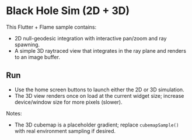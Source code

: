 # Black Hole Sim (2D + 3D)

This Flutter + Flame sample contains:

- 2D null-geodesic integration with interactive pan/zoom and ray spawning.
- A simple 3D raytraced view that integrates in the ray plane and renders to an image buffer.

## Run

- Use the home screen buttons to launch either the 2D or 3D simulation.
- The 3D view renders once on load at the current widget size; increase device/window size for more pixels (slower).

Notes:

- The 3D cubemap is a placeholder gradient; replace `cubemapSample()` with real environment sampling if desired.
